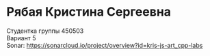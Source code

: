 # Рябая Кристина Сергеевна
Студентка группы 450503\
Вариант 5\
Sonar: https://sonarcloud.io/project/overview?id=kris-js-art_cpp-labs
